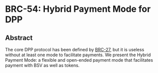 # BRC-54: Hybrid Payment Mode for DPP

## Abstract

The core DPP protocol has been defined by [BRC-27](./0027.md), but it is useless without at least one mode to facilitate payments. We present the Hybrid Payment Mode: a flexible and open-ended payment mode that facilitates payment with BSV as well as tokens.

